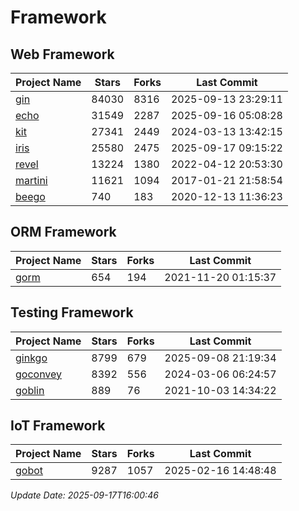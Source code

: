 # Framework

## Web Framework
| Project Name | Stars | Forks | Last Commit |
| ------------ | ----- | ----- | ----------- |
| [gin](https://github.com/gin-gonic/gin) | 84030 | 8316 | 2025-09-13 23:29:11 |
| [echo](https://github.com/labstack/echo) | 31549 | 2287 | 2025-09-16 05:08:28 |
| [kit](https://github.com/go-kit/kit) | 27341 | 2449 | 2024-03-13 13:42:15 |
| [iris](https://github.com/kataras/iris) | 25580 | 2475 | 2025-09-17 09:15:22 |
| [revel](https://github.com/revel/revel) | 13224 | 1380 | 2022-04-12 20:53:30 |
| [martini](https://github.com/go-martini/martini) | 11621 | 1094 | 2017-01-21 21:58:54 |
| [beego](https://github.com/astaxie/beego) | 740 | 183 | 2020-12-13 11:36:23 |

## ORM Framework
| Project Name | Stars | Forks | Last Commit |
| ------------ | ----- | ----- | ----------- |
| [gorm](https://github.com/jinzhu/gorm) | 654 | 194 | 2021-11-20 01:15:37 |

## Testing Framework
| Project Name | Stars | Forks | Last Commit |
| ------------ | ----- | ----- | ----------- |
| [ginkgo](https://github.com/onsi/ginkgo) | 8799 | 679 | 2025-09-08 21:19:34 |
| [goconvey](https://github.com/smartystreets/goconvey) | 8392 | 556 | 2024-03-06 06:24:57 |
| [goblin](https://github.com/franela/goblin) | 889 | 76 | 2021-10-03 14:34:22 |

## IoT Framework
| Project Name | Stars | Forks | Last Commit |
| ------------ | ----- | ----- | ----------- |
| [gobot](https://github.com/hybridgroup/gobot) | 9287 | 1057 | 2025-02-16 14:48:48 |

*Update Date: 2025-09-17T16:00:46*